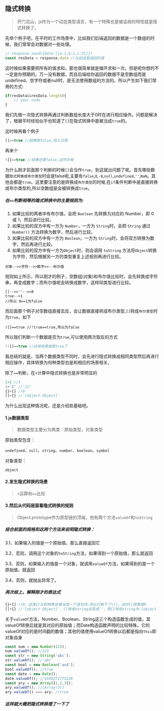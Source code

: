 ## 隐式转换

> 开门见山，js作为一个动态类型语言，有一个特殊也是被诟病的特性就是隐式转换了。

先举个例子吧，在平时的工作场景中，比如我们后端返回的数据是一个数组的时候，我们常常会对数据对一些处理。

```javascript
// response.send({data:[{a:1,b:2,c:3}]}) 
const resData = response.data //比如这是返回的值
```

这时候如果需要把所有的值求和，那也很简单就是循环求和一次。但是呢你想的不一定是你预期的。万一没有数据，而且后端给你返回的数据不是空数组而是undefined、空字符或者null时，是无法使用数组的方法的。所以产生如下我们常用的方式:

```javascript
if(resData&&resData.length){
    // your code 
}
```

我们先做一次隐式转换再通过判断数组长度大于0时在进行相应操作。问题是解决了，根据平时经验似乎也知道了`[]`在隐式转换中是被当成`true`的。

这时候再看个例子

```javascript
[]==true //结果是false,陷入沉思
```

再来个

```javascript
![]==true //结果还是false,这咋办呦
```

为什么刚才前面那个判断的时候`[]`会当作`true`，到这就出问题了呢。首先哪些数据`隐式转换成布尔类型`时会是false呢,主要有`false`,`0`,`-0`,`null`,`undefined`,`''`,`NaN`。其他会都是`true`。这里要注意的是转换成`布尔类型`的时候,在`if`条件判断中是直接转换成布尔类型的,所以空数组是会被转换成`true`。

##### 在`==`判断相等的隐式转换中的主要规则为:

1. 如果比较的两者中有布尔值，会把 `Boolean` 先转换为对应的 Number，即 0 或 1，然后进行比较。
2. 如果比较的双方中有一方为 `Number`，一方为 `String`时，会把 `String` 通过 `Number()` 方法转换为数字，然后进行比较。
3. 如果比较的双方中有一方为 `Boolean`，一方为 `String`时，会将双方转换为数字，然后再进行比较。
4. 如果比较的双方中有一方为`Object`时，则会调用 `toString` 方法将`Object`转换为字符，然后根据另一方的类型重复上述规则再进行比较。

```
对象-->>字符-->>数字<<--布尔值 
```



规则如上所示，所以刚才的例子，空数组(对象)和布尔值比较时，会先转换成字符串，再变成数字；而布尔值呢会转换成数字，这样同类型进行比较。

``` 
[]-->>''-->>0 
true-->1 
//所以 0==1为false
```

而后面那个例子对空数组直接去反，会让数据直接转成布尔类型,`[]`转成`布尔类型`时为`true`，如下

```
![]==true //!true==true,所以为false
```

所以我们判断一个数据是否为`true`,可以使用两次取反的方式

```javascript
!![]==true //这样结果就是true了
```

我总结的就是，当两个数据类型不同时，会先进行隐式转换成相同类型然后再进行相应操作，具体转换为何种类型也是和相应的场景相关。

除了`==`判断，在`+`计算中隐式转换也是非常明显的

```javascript
1+2 //3
1+'2' //'12'
{}+[] //0
[]+{} //'[object Object]'
```

为什么出现这种情况呢，还是介绍些基础吧。

#### 1.js数据类型

> 数据类型主要分为两类：原始类型，对象类型

原始类型包含：

`undefined`、`null`、`string`、`number`、`boolean`、`symbol`

对象类型：

`object`

#### 2.发生隐式转换的场景

> `+`运算和`==`比较

#### 3.然后从代码层面看隐式转换的规则

> Object.prototype作为原型链的顶端，他有两个方法`valueOf`和`toString`

##### 结合前面的规格和这两个方法来说明隐式转换：

3.1、如果输入的值是一个原始值，那么直接返回它

3.2、否则，调用这个对象的`toString`方法，如果得到一个原始值，那么就返回

3.3、否则，如果输入的值是一个对象，就调用`valueOf`方法，如果得到的是一个原始值，就返回

3.4、否则，就抛出异常了。

##### 再次综上，解释刚才的表达式

```javascript
{}+[] //0，这里{}比较特殊会被当成一个语句块,所以只剩下了+[]，这时[]转换成0
[]+{} //'[object Object]'，[]转成string会变成''，而{}转成string为'[object Object]'
```

关于`valueOf`方法，Number、Boolean、String这三个构造函数生成的值，其valueOf转换后就是其对应的原始值；而Date构造函数声明的比较特殊，它的valueOf对应的是时间戳的数值；其他的值使用valueOf转换以后都是指向`this`即对象自身

```javascript
const num = new Number(123);
num.valueOf(); //123
const str = new String('abc');
str.valueOf(); //'abc'
const bool = new Boolean('asd');
bool.valueOf(); //true
const date = new Date();
date.valueOf(); //1549272773228
const ary = new Array([1,2,3]);
ary.valueOf(); //[Array(3)]
ary.valueOf() === ary; //true
```

##### 这样就大概把隐式转换理了一下了





